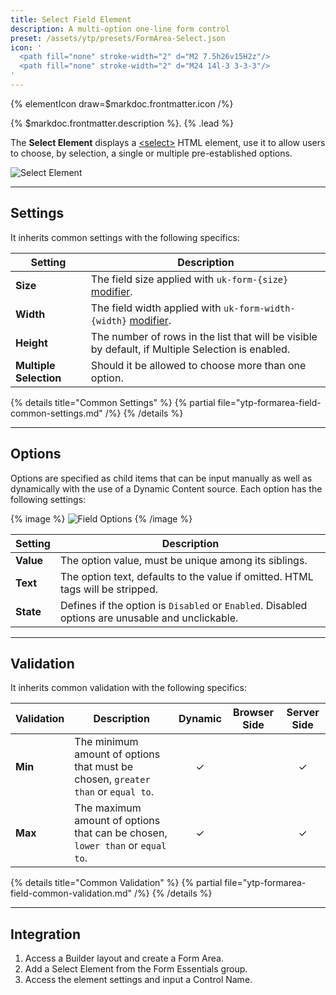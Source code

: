 ```yaml
---
title: Select Field Element
description: A multi-option one-line form control
preset: /assets/ytp/presets/FormArea-Select.json
icon: '
  <path fill="none" stroke-width="2" d="M2 7.5h26v15H2z"/>
  <path fill="none" stroke-width="2" d="M24 14l-3 3-3-3"/>
'
---
```


{% elementIcon draw=$markdoc.frontmatter.icon /%}

{% $markdoc.frontmatter.description %}. {% .lead %}

The **Select Element** displays a [\<select\>](https://developer.mozilla.org/en-US/docs/Web/HTML/Element/select) HTML element, use it to allow users to choose, by selection, a single or multiple pre-established options.

![Select Element](/assets/ytp/forms/fields/select.webp)

---

## Settings

It inherits common settings with the following specifics:

| Setting | Description |
| ------- | ----------- |
| **Size** | The field size applied with `uk-form-{size}` [modifier](https://getuikit.com/docs/form#size-modifiers). |
| **Width** | The field width applied with `uk-form-width-{width}` [modifier](https://getuikit.com/docs/form#width-modifiers). |
| **Height** | The number of rows in the list that will be visible by default, if Multiple Selection is enabled. |
| **Multiple Selection** | Should it be allowed to choose more than one option. |

{% details title="Common Settings" %}
    {% partial file="ytp-formarea-field-common-settings.md" /%}
{% /details %}

---

## Options

Options are specified as child items that can be input manually as well as dynamically with the use of a Dynamic Content source. Each option has the following settings:

{% image %}
![Field Options](/assets/ytp/forms/fields/options.webp)
{% /image %}

| Setting | Description |
| ------- | ----------- |
| **Value** | The option value, must be unique among its siblings. | &#x2713; |
| **Text** | The option text, defaults to the value if omitted. HTML tags will be stripped. | &#x2713; |
| **State** | Defines if the option is `Disabled` or `Enabled`. Disabled options are unusable and unclickable. | &#x2713; |

---

## Validation

It inherits common validation with the following specifics:

| Validation | Description | Dynamic | Browser Side | Server Side |
| ---------- | ----------- | :-----: | :----------: | :---------: |
| **Min** | The minimum amount of options that must be chosen, `greater than` or `equal to`. | &#x2713; | | &#x2713; |
| **Max** | The maximum amount of options that can be chosen, `lower than` or `equal to`. | &#x2713; | | &#x2713; |

{% details title="Common Validation" %}
    {% partial file="ytp-formarea-field-common-validation.md" /%}
{% /details %}

---

## Integration

1. Access a Builder layout and create a Form Area.
1. Add a Select Element from the Form Essentials group.
1. Access the element settings and input a Control Name.

